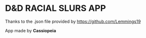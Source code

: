 # D&D RACIAL SLURS APP
Thanks to the .json file provided by https://github.com/Lemmings19

App made by **Cassiopeia**